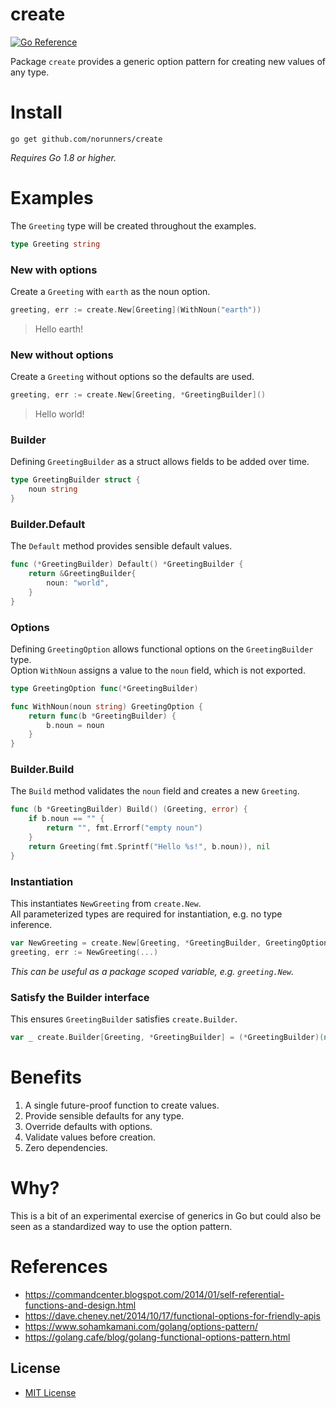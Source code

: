 # create

[![Go Reference](https://pkg.go.dev/badge/github.com/norunners/create.svg)](https://pkg.go.dev/github.com/norunners/create)

Package `create` provides a generic option pattern for creating new values of any type.

# Install
```
go get github.com/norunners/create
```
*Requires Go 1.8 or higher.*

# Examples
The `Greeting` type will be created throughout the examples.
```go
type Greeting string
```

### New with options
Create a `Greeting` with `earth` as the noun option.
```go
greeting, err := create.New[Greeting](WithNoun("earth"))
```
> Hello earth!

### New without options
Create a `Greeting` without options so the defaults are used.
```go
greeting, err := create.New[Greeting, *GreetingBuilder]()
```
> Hello world!

### Builder
Defining `GreetingBuilder` as a struct allows fields to be added over time.
```go
type GreetingBuilder struct {
	noun string
}
```

### Builder.Default
The `Default` method provides sensible default values.
```go
func (*GreetingBuilder) Default() *GreetingBuilder {
	return &GreetingBuilder{
		noun: "world",
	}
}
```

### Options
Defining `GreetingOption` allows functional options on the `GreetingBuilder` type.  
Option `WithNoun` assigns a value to the `noun` field, which is not exported.
```go
type GreetingOption func(*GreetingBuilder)

func WithNoun(noun string) GreetingOption {
	return func(b *GreetingBuilder) {
		b.noun = noun
	}
}
```

### Builder.Build
The `Build` method validates the `noun` field and creates a new `Greeting`.
```go
func (b *GreetingBuilder) Build() (Greeting, error) {
	if b.noun == "" {
		return "", fmt.Errorf("empty noun")
	}
	return Greeting(fmt.Sprintf("Hello %s!", b.noun)), nil
}
```

### Instantiation
This instantiates `NewGreeting` from `create.New`.  
All parameterized types are required for instantiation, e.g. no type inference.
```go
var NewGreeting = create.New[Greeting, *GreetingBuilder, GreetingOption]
greeting, err := NewGreeting(...)
```
*This can be useful as a package scoped variable, e.g. `greeting.New`.*

### Satisfy the Builder interface
This ensures `GreetingBuilder` satisfies `create.Builder`.
```go
var _ create.Builder[Greeting, *GreetingBuilder] = (*GreetingBuilder)(nil)
```

# Benefits
1. A single future-proof function to create values.
2. Provide sensible defaults for any type.
3. Override defaults with options.
4. Validate values before creation.
5. Zero dependencies.

# Why?
This is a bit of an experimental exercise of generics in Go
but could also be seen as a standardized way to use the option pattern.

# References
* https://commandcenter.blogspot.com/2014/01/self-referential-functions-and-design.html
* https://dave.cheney.net/2014/10/17/functional-options-for-friendly-apis
* https://www.sohamkamani.com/golang/options-pattern/
* https://golang.cafe/blog/golang-functional-options-pattern.html

## License
* [MIT License](LICENSE)
